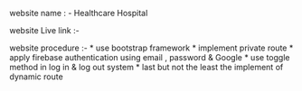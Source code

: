 website name : - Healthcare Hospital

website Live link :-

website procedure :- * use bootstrap framework
                     * implement private route
                     * apply firebase authentication using email , password & Google
                     * use toggle method in log in & log out system
                     * last but not the least the implement of dynamic route

                    

